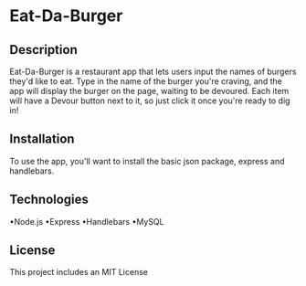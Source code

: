# Eat-Da-Burger

## Description
Eat-Da-Burger is a restaurant app that lets users input the names of burgers they'd like to eat. Type in the name of the burger you're craving, and the app will display the burger on the page, waiting to be devoured. Each item will have a Devour button next to it, so just click it once you're ready to dig in!

## Installation
To use the app, you'll want to install the basic json package, express and handlebars.

## Technologies
•Node.js
•Express
•Handlebars
•MySQL

## License
This project includes an MIT License
